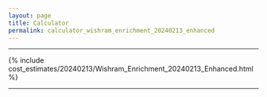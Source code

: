 ```yaml
---
layout: page
title: Calculator
permalink: calculator_wishram_enrichment_20240213_enhanced
---
```


___

{% include cost_estimates/20240213/Wishram_Enrichment_20240213_Enhanced.html %}

___

